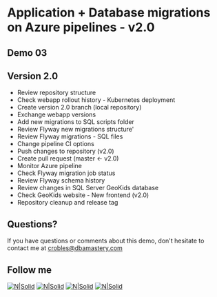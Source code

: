 # Application + Database migrations on Azure pipelines - v2.0

## Demo 03
## Version 2.0
* Review repository structure
* Check webapp rollout history - Kubernetes deployment
* Create version 2.0 branch (local repository)
* Exchange webapp versions
* Add new migrations to SQL scripts folder
* Review Flyway new migrations structure'
* Review Flyway migrations - SQL files
* Change pipeline CI options
* Push changes to repository (v2.0)
* Create pull request (master <- v2.0)
* Monitor Azure pipeline
* Check Flyway migration job status
* Review Flyway schema history
* Review changes in SQL Server GeoKids database
* Check GeoKids website - New frontend (v2.0)
* Repository cleanup and release tag


## Questions?
If you have questions or comments about this demo, don't hesitate to contact me at <crobles@dbamastery.com>

## Follow me
[![N|Solid](http://dbamastery.com/wp-content/uploads/2018/08/if_twitter_circle_color_107170.png)](https://twitter.com/dbamastery) [![N|Solid](http://dbamastery.com/wp-content/uploads/2018/08/if_github_circle_black_107161.png)](https://github.com/dbamaster) [![N|Solid](http://dbamastery.com/wp-content/uploads/2018/08/if_linkedin_circle_color_107178.png)](https://www.linkedin.com/in/croblesdba/) [![N|Solid](http://dbamastery.com/wp-content/uploads/2018/08/if_browser_1055104.png)](http://dbamastery.com/)